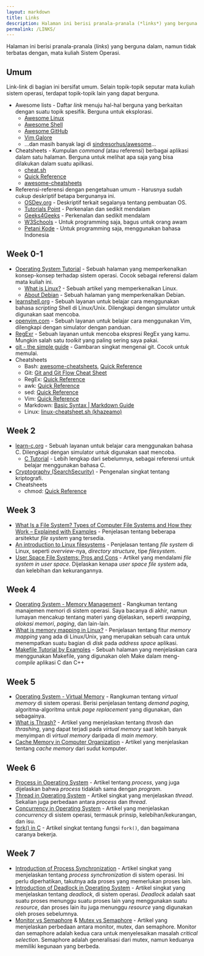 ```yaml
---
layout: markdown
title: Links
description: Halaman ini berisi pranala-pranala (*links*) yang berguna dalam, namun tidak terbatas dengan, mata kuliah Sistem Operasi.
permalink: /LINKS/
---
```


Halaman ini berisi pranala-pranala (*links*) yang berguna dalam, namun tidak terbatas dengan, mata kuliah Sistem Operasi.

## Umum

Link-link di bagian ini bersifat umum. Selain topik-topik seputar mata kuliah sistem operasi, terdapat topik-topik lain yang dapat berguna.

- Awesome lists - Daftar *link* menuju hal-hal berguna yang berkaitan dengan suatu topik spesifik. Berguna untuk eksplorasi.
    - [Awesome Linux](https://github.com/inputsh/awesome-linux#readme)
    - [Awesome Shell](https://github.com/alebcay/awesome-shell#readme)
    - [Awesome GitHub](https://github.com/phillipadsmith/awesome-github#readme)
    - [Vim Galore](https://github.com/mhinz/vim-galore#readme)
    - ...dan masih banyak lagi di [sindresorhus/awesome](https://github.com/sindresorhus/awesome)...
- Cheatsheets - Kumpulan *command* (atau referensi) berbagai aplikasi dalam satu halaman. Berguna untuk melihat apa saja yang bisa dilakukan dalam suatu apilkasi.
    - [cheat.sh](https://github.com/chubin/cheat.sh)
    - [Quick Reference](https://quickref.me/)
    - [awesome-cheatsheets](https://github.com/LeCoupa/awesome-cheatsheets)
- Referensi-referensi dengan pengetahuan umum - Harusnya sudah cukup deskriptif betapa bergunanya ini.
    - [OSDev.org](https://wiki.osdev.org/Main_Page) - Deskriptif terkait segalanya tentang pembuatan OS.
    - [Tutorials Point](https://www.tutorialspoint.com/) - Perkenalan dan sedikit mendalam
    - [Geeks4Geeks](https://www.geeksforgeeks.org/) - Perkenalan dan sedikit mendalam
    - [W3Schools](https://w3schools.com/) - Untuk programming saja, bagus untuk orang awam
    - [Petani Kode](https://www.petanikode.com/) - Untuk programming saja, menggunakan bahasa Indonesia

## Week 0-1

- [Operating System Tutorial](https://www.javatpoint.com/os-tutorial) - Sebuah halaman yang memperkenalkan konsep-konsep terhadap sistem operasi. Cocok sebagai referensi dalam mata kuliah ini.
    - [What is Linux?](https://www.linux.com/what-is-linux/) - Sebuah artikel yang memperkenalkan Linux.
    - [About Debian](https://www.debian.org/intro/about) - Sebuah halaman yang memperkenalkan Debian.
- [learnshell.org](https://www.learnshell.org/) - Sebuah layanan untuk belajar cara menggunakan bahasa *scripting* Shell di Linux/Unix. Dilengkapi dengan simulator untuk digunakan saat mencoba.
- [openvim.com](https://www.openvim.com/) - Sebuah layanan untuk belajar cara menggunakan Vim, dilengkapi dengan simulator dengan panduan.
- [RegExr](https://regexr.com/) - Sebuah layanan untuk mencoba ekspresi RegEx yang kamu. Mungkin salah satu *toolkit* yang paling sering saya pakai.
- [git - the simple guide](https://rogerdudler.github.io/git-guide/) - Gambaran singkat mengenai git. Cocok untuk memulai.
- Cheatsheets
    - Bash: [awesome-cheatsheets](https://github.com/LeCoupa/awesome-cheatsheets/blob/master/languages/bash.sh), [Quick Reference](https://quickref.me/bash)
    - Git: [Git and Git Flow Cheat Sheet](https://github.com/arslanbilal/git-cheat-sheet#readme)
    - RegEx: [Quick Reference](https://quickref.me/regex)
    - awk: [Quick Reference](https://quickref.me/awk)
    - sed: [Quick Reference](https://quickref.me/sed)
    - Vim: [Quick Reference](https://quickref.me/vim)
    - Markdown: [Basic Syntax \| Markdown Guide](https://www.markdownguide.org/basic-syntax/)
    - Linux: [linux-cheatsheet.sh (khazeamo)](https://gist.github.com/khazeamo/f762f532bfbc17d5bf396e9d4c2a9586)

## Week 2

- [learn-c.org](https://www.learn-c.org/) - Sebuah layanan untuk belajar cara menggunakan bahasa C. Dilengkapi dengan simulator untuk digunakan saat mencoba.
    - [C Tutorial](https://www.tutorialspoint.com/cprogramming/index.htm) - Lebih lengkap dari sebelumnya, sebagai referensi untuk belajar menggunakan bahasa C.
- [Cryptography (SearchSecurity)](https://www.techtarget.com/searchsecurity/definition/cryptography) - Pengenalan singkat tentang kriptografi.
- Cheatsheets
    - chmod: [Quick Reference](https://quickref.me/chmod)

## Week 3

- [What Is a File System? Types of Computer File Systems and How they Work – Explained with Examples](https://www.freecodecamp.org/news/file-systems-architecture-explained/) - Penjelasan tentang beberapa arsitektur *file system* yang tersedia.
- [An introduction to Linux filesystems](https://opensource.com/life/16/10/introduction-linux-filesystems) - Penjelasan tentang *file system* di Linux, seperti *overview*-nya, *directory structure*, tipe *filesystem*.
- [User Space File Systems: Pros and Cons](https://www.linuxtoday.com/blog/user-space-file-systems/) - Artikel yang mendalami *file system in user space*. Dijelaskan kenapa *user space file system* ada, dan kelebihan dan kekurangannya.

## Week 4

- [Operating System - Memory Management](https://www.tutorialspoint.com/operating_system/os_memory_management.htm) - Rangkuman tentang manajemen memori di sistem operasi. Saya bacanya di akhir, namun lumayan mencakup tentang materi yang dijelaskan, seperti *swapping*, *alokasi memori*, *paging*, dan lain-lain.
- [What is memory mapping in Linux?](https://frameboxxindore.com/linux/what-is-memory-mapping-in-linux.html) - Penjelasan tentang fitur *memory mapping* yang ada di Linux/Unix, yang merupakan sebuah cara untuk menempatkan suatu bagian di *disk* pada *address space* aplikasi.
- [Makefile Tutorial by Examples](https://makefiletutorial.com/) - Sebuah halaman yang menjelaskan cara menggunakan Makefile, yang digunakan oleh Make dalam meng-*compile* aplikasi C dan C++

## Week 5

- [Operating System - Virtual Memory](https://www.tutorialspoint.com/operating_system/os_virtual_memory.htm) - Rangkuman tentang *virtual memory* di sistem operasi. Berisi penjelasan tentang *demand paging*, algoritma-algoritma untuk *page replacement* yang digunakan, dan sebagainya.
- [What is Thrash?](https://www.javatpoint.com/what-is-thrash) - Artikel yang menjelaskan tentang *thrash* dan *thrashing*, yang dapat terjadi pada *virtual memory* saat lebih banyak menyimpan di *virtual memory* daripada di *main memory*.
- [Cache Memory in Computer Organization](https://www.geeksforgeeks.org/cache-memory-in-computer-organization/) - Artikel yang menjelaskan tentang *cache memory* dari sudut komputer.

## Week 6

- [Process in Operating System](https://www.studytonight.com/operating-system/operating-system-processes) - Artikel tentang *process*, yang juga dijelaskan bahwa *process* tidaklah sama dengan *program*.
- [Thread in Operating System](https://www.geeksforgeeks.org/thread-in-operating-system/) - Artikel singkat yang menjelaskan *thread*. Sekalian juga perbedaan antara *process* dan *thread*. 
- [Concurrency in Operating System](https://www.javatpoint.com/concurrency-in-operating-system) - Artikel yang menjelaskan *concurrency* di sistem operasi, termasuk prinsip, kelebihan/kekurangan, dan isu.
- [fork() in C](https://www.geeksforgeeks.org/fork-system-call/) -  Artikel singkat tentang fungsi `fork()`, dan bagaimana caranya bekerja.

## Week 7

- [Introduction of Process Synchronization](https://www.geeksforgeeks.org/introduction-of-process-synchronization/) - Artikel singkat yang menjelaskan tentang *process synchronization* di sistem operasi. Ini perlu diperhatikan, takutnya ada proses yang memerlukan proses lain.
- [Introduction of Deadlock in Operating System](https://www.geeksforgeeks.org/introduction-of-deadlock-in-operating-system/) - Artikel singkat yang menjelaskan tentang *deadlock*, di sistem operasi. *Deadlock* adalah saat suatu proses menunggu suatu proses lain yang menggunakan suatu *resource*, dan proses lain itu juga menunggu *resource* yang digunakan oleh proses sebelumnya.
- [Monitor vs Semaphore](https://www.geeksforgeeks.org/monitor-vs-semaphore/) & [Mutex vs Semaphore](https://www.geeksforgeeks.org/mutex-vs-semaphore/) - Artikel yang menjelaskan perbedaan antara monitor, mutex, dan semaphore. Monitor dan semaphore adalah kedua cara untuk menyelesaikan masalah *critical selection*. Semaphore adalah generalisasi dari mutex, namun keduanya memiliki kegunaan yang berbeda.